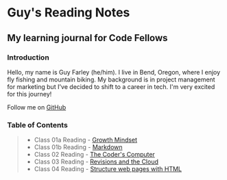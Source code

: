 # Guy's Reading Notes

## My learning journal for Code Fellows

### Introduction
Hello, my name is Guy Farley (he/him). I live in Bend, Oregon, where I enjoy fly fishing and mountain biking. My background is in project management for marketing but I've decided to shift to a career in tech. I'm very excited for this journey!

Follow me on [GitHub](https://github.com/GuyFarley)

### Table of Contents

> * Class 01a Reading - [Growth Mindset](class01a.md)
> * Class 01b Reading - [Markdown](class01b.md)
> * Class 02 Reading - [The Coder's Computer](class02.md)
> * Class 03 Reading - [Revisions and the Cloud](class03.md)
> * Class 04 Reading - [Structure web pages with HTML](class04.md)
